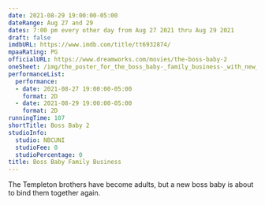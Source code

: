 ```yaml
---
date: 2021-08-29 19:00:00-05:00
dateRange: Aug 27 and 29
dates: 7:00 pm every other day from Aug 27 2021 thru Aug 29 2021
draft: false
imdbURL: https://www.imdb.com/title/tt6932874/
mpaaRating: PG
officialURL: https://www.dreamworks.com/movies/the-boss-baby-2
oneSheet: /img/the_poster_for_the_boss_baby-_family_business-_with_new_date.jpg
performanceList:
  performance:
  - date: 2021-08-27 19:00:00-05:00
    format: 2D
  - date: 2021-08-29 19:00:00-05:00
    format: 2D
runningTime: 107
shortTitle: Boss Baby 2
studioInfo:
  studio: NBCUNI
  studioFee: 0
  studioPercentage: 0
title: Boss Baby Family Business
---
```


The Templeton brothers have become adults, but a new boss baby is about to bind them together again.
